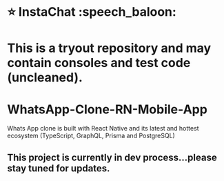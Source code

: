 # :star: InstaChat :speech_baloon:


# This is a tryout repository and may contain consoles and test code (uncleaned).  
# WhatsApp-Clone-RN-Mobile-App
Whats App clone is built with React Native and its latest and hottest ecosystem (TypeScript, GraphQL, Prisma and PostgreSQL)

## This project is currently in dev process...please stay tuned for updates.
